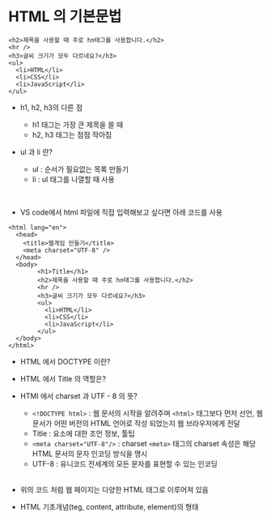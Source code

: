 # HTML 의 기본문법

```<h1>Title</h1>
<h2>제목을 사용할 때 주로 hn태그를 사용합니다.</h2>
<hr />
<h3>글씨 크기가 모두 다르네요?</h3>
<ul>
  <li>HTML</li>
  <li>CSS</li>
  <li>JavaScript</li>
</ul>
```

- h1, h2, h3의 다른 점

  - h1 태그는 가장 큰 제목을 쓸 때
  - h2, h3 태그는 점점 작아짐

- ul 과 li 란?
  - ul : 순서가 필요없는 목록 만들기
  - li : ul 태그를 나열할 때 사용

<br>

- VS code에서 html 파일에 직접 입력해보고 싶다면 아래 코드를 사용

```<!DOCTYPE html>
<html lang="en">
  <head>
    <title>웹게임 만들기</title>
    <meta charset="UTF-8" />
  </head>
  <body>
		<h1>Title</h1>
		<h2>제목을 사용할 때 주로 hn태그를 사용합니다.</h2>
		<hr />
		<h3>글씨 크기가 모두 다르네요?</h3>
		<ul>
		  <li>HTML</li>
		  <li>CSS</li>
		  <li>JavaScript</li>
		</ul>
  </body>
</html>
```

- HTML 에서 DOCTYPE 이란?
- HTML 에서 Title 의 역할은?
- HTMl 에서 charset 과 UTF - 8 의 뜻?

  - `<!DOCTYPE html>` : 웹 문서의 시작을 알려주며 `<html>` 태그보다 먼저 선언,
    웹 문서가 어떤 버전의 HTML 언어로 작성 되었는지 웹 브라우저에게 전달
  - Title : 요소에 대한 조언 정보, 툴팁
  - `<meta charset="UTF-8"/>` : charset `<meta>` 태그의 charset 속성은 해당 HTML 문서의 문자 인코딩 방식을 명시
  - UTF-8 : 유니코드 전세계의 모든 문자를 표현할 수 있는 인코딩

  <br>

- 위의 코드 처럼 웹 페이지는 다양한 HTML 태그로 이루어져 있음
- HTML 기초개념(teg, content, attribute, element)의 형태
